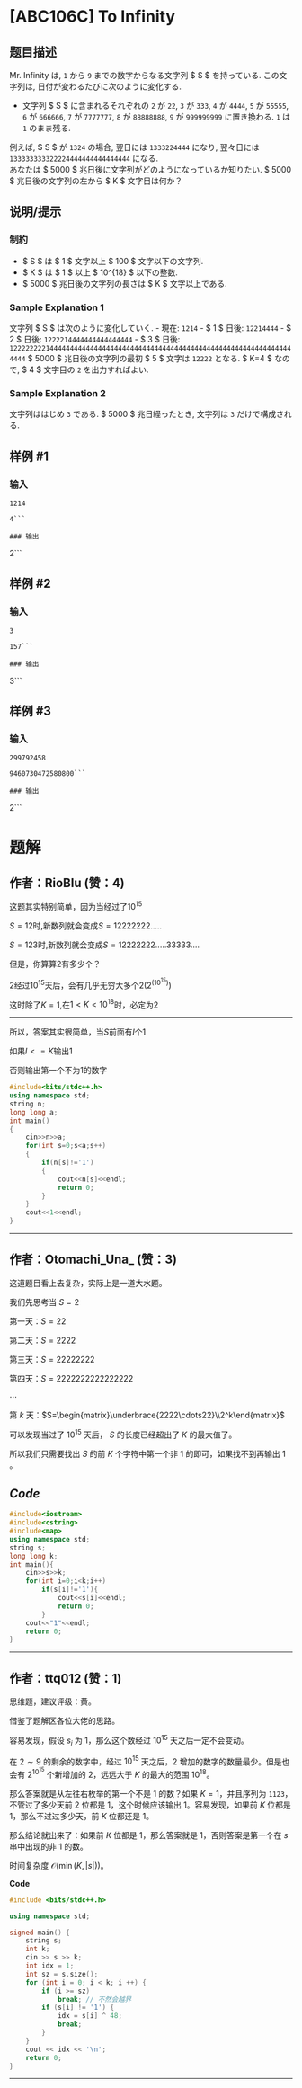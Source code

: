 # [ABC106C] To Infinity

## 题目描述

[problemUrl]: https://atcoder.jp/contests/abc106/tasks/abc106_c

Mr. Infinity は, `1` から `9` までの数字からなる文字列 $ S $ を持っている. この文字列は, 日付が変わるたびに次のように変化する.

- 文字列 $ S $ に含まれるそれぞれの `2` が `22`, `3` が `333`, `4` が `4444`, `5` が `55555`, `6` が `666666`, `7` が `7777777`, `8` が `88888888`, `9` が `999999999` に置き換わる. `1` は `1` のまま残る.

例えば, $ S $ が `1324` の場合, 翌日には `1333224444` になり, 翌々日には `133333333322224444444444444444` になる.  
 あなたは $ 5000 $ 兆日後に文字列がどのようになっているか知りたい. $ 5000 $ 兆日後の文字列の左から $ K $ 文字目は何か？

## 说明/提示

### 制約

- $ S $ は $ 1 $ 文字以上 $ 100 $ 文字以下の文字列.
- $ K $ は $ 1 $ 以上 $ 10^{18} $ 以下の整数.
- $ 5000 $ 兆日後の文字列の長さは $ K $ 文字以上である.

### Sample Explanation 1

文字列 $ S $ は次のように変化していく. - 現在: `1214` - $ 1 $ 日後: `12214444` - $ 2 $ 日後: `1222214444444444444444` - $ 3 $ 日後: `12222222214444444444444444444444444444444444444444444444444444444444444444` $ 5000 $ 兆日後の文字列の最初 $ 5 $ 文字は `12222` となる. $ K=4 $ なので, $ 4 $ 文字目の `2` を出力すればよい.

### Sample Explanation 2

文字列ははじめ `3` である. $ 5000 $ 兆日経ったとき, 文字列は `3` だけで構成される.

## 样例 #1

### 输入

```
1214
4```

### 输出

```
2```

## 样例 #2

### 输入

```
3
157```

### 输出

```
3```

## 样例 #3

### 输入

```
299792458
9460730472580800```

### 输出

```
2```

# 题解

## 作者：RioBlu (赞：4)

这题其实特别简单，因为当经过了$10^{15}$

$S=12$时,新数列就会变成$S=12222222.....$

$S=123$时,新数列就会变成$S=12222222.....33333....$

但是，你算算$2$有多少个？

$2$经过$10^{15}$天后，会有几乎无穷大多个$2(2^{(10^{15})})$

这时除了$K=1$,在$1<K<10^{18}$时，必定为$2$

___

所以，答案其实很简单，当$S$前面有$I$个$1$

如果$I<=K$输出$1$

否则输出第一个不为$1$的数字
```cpp
#include<bits/stdc++.h>
using namespace std;
string n;
long long a;
int main()
{
	cin>>n>>a;
	for(int s=0;s<a;s++)
	{
		if(n[s]!='1')
		{
			cout<<n[s]<<endl;
			return 0;
		}
	}
	cout<<1<<endl;
}
```

---

## 作者：Otomachi_Una_ (赞：3)

这道题目看上去复杂，实际上是一道大水题。

我们先思考当 $S=2$

第一天：$S=22$

第二天：$S=2222$

第三天：$S=22222222$

第四天：$S=2222222222222222$

$\cdots$

第 $k$ 天：$S=\begin{matrix}\underbrace{2222\cdots22}\\2^k\end{matrix}$

可以发现当过了 $10^{15}$ 天后， $S$ 的长度已经超出了 $K$ 的最大值了。

所以我们只需要找出 $S$ 的前 $K$ 个字符中第一个非 $1$ 的即可，如果找不到再输出 $1$ 。

## _Code_

```cpp
#include<iostream>
#include<cstring>
#include<map>
using namespace std;
string s;
long long k;
int main(){
	cin>>s>>k;
	for(int i=0;i<k;i++)
		if(s[i]!='1'){
			cout<<s[i]<<endl;
			return 0;
		}
	cout<<"1"<<endl;
	return 0;
}
```


---

## 作者：ttq012 (赞：1)

思维题，建议评级：黄。

借鉴了题解区各位大佬的思路。

容易发现，假设 $s_i$ 为 $1$，那么这个数经过 $10^{15}$ 天之后一定不会变动。

在 $2\sim 9$ 的剩余的数字中，经过 $10^{15}$ 天之后，$2$ 增加的数字的数量最少。但是也会有 $2^{10^{15}}$ 个新增加的 $2$，远远大于 $K$ 的最大的范围 $10^{18}$。

那么答案就是从左往右枚举的第一个不是 $1$ 的数？如果 $K = 1$，并且序列为 `1123`，不管过了多少天前 $2$ 位都是 $1$，这个时候应该输出 $1$。容易发现，如果前 $K$ 位都是 $1$，那么不过过多少天，前 $K$ 位都还是 $1$。

那么结论就出来了：如果前 $K$ 位都是 $1$，那么答案就是 $1$，否则答案是第一个在 $s$ 串中出现的非 $1$ 的数。

时间复杂度 $\mathcal O(\min(K, |s|))$。

**Code**

```cpp
#include <bits/stdc++.h>

using namespace std;

signed main() {
    string s;
    int k;
    cin >> s >> k;
    int idx = 1;
    int sz = s.size();
    for (int i = 0; i < k; i ++) {
        if (i >= sz)
            break; // 不然会越界
        if (s[i] != '1') {
            idx = s[i] ^ 48;
            break;
        }
    }
    cout << idx << '\n';
    return 0;
}

```


---

